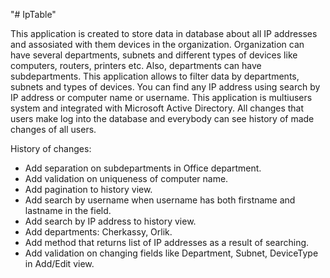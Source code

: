 "# IpTable"

This application is created to store data in database about all IP addresses and 
assosiated with them devices in the organization. Organization can have several 
departments, subnets and different types of devices like computers, routers,
printers etc. Also, departments can have subdepartments.
This application allows to filter data by departments, subnets and types of devices.
You can find any IP address using search by IP address or computer name or username.
This application is multiusers system and integrated with Microsoft Active Directory. 
All changes that users make log into the database and everybody can see history of made 
changes of all users. 

History of changes:

- Add separation on subdepartments in Office department.
- Add validation on uniqueness of computer name.
- Add pagination to history view.
- Add search by username when username has both firstname and lastname in the field. 
- Add search by IP address to history view.
- Add departments: Cherkassy, Orlik.
- Add method that returns list of IP addresses as a result of searching.
- Add validation on changing fields like Department, Subnet, DeviceType in Add/Edit view.
 

 
 